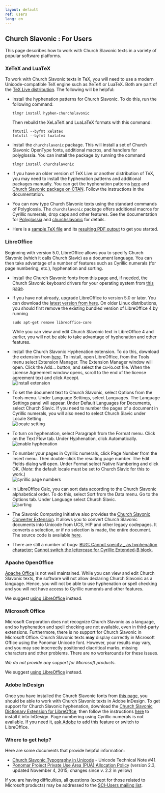 ```yaml
---
layout: default
ref: users
lang: en
---
```


## Church Slavonic : For Users

This page describes how to work with Church Slavonic texts in a variety of popular software platforms.

### XeTeX and LuaTeX

To work with Church Slavonic texts in TeX, you will need to use a modern Unicode-compatible TeX engine such as XeTeX or LuaTeX.
Both are part of the [TeX Live distribution](https://www.tug.org/texlive/). The following will be helpful:

* Install the hyphenation patterns for Church Slavonic. To do this, run the following command: 

  ```
  tlmgr install hyphen-churchslavonic
  ```
  
  Then rebuild the XeLaTeX and LuaLaTeX formats with this command: 
  
  ```
  fmtutil --byfmt xelatex 
  fmtutil --byfmt lualatex
  ```
  
* Install the `churchslavonic` package. This will install a set of Church Slavonic OpenType fonts, additional macros, 
  and handlers for polyglossia. You can install the package by running the command 
  
  ```
  tlmgr install churchslavonic
  ```
  
* If you have an older version of TeX Live or another distribution of TeX, you may need to install the hyphenation patterns 
  and additional packages manually. You can get the hyphenation patterns 
  [here](https://github.com/slavonic/cu-tex/tree/master/hyphenation)
  and [Church Slavonic package on CTAN](https://www.ctan.org/tex-archive/language/churchslavonic).
  Follow the instructions in the documentation.

* You can now type Church Slavonic texts using the standard commands of Polyglossia. The `churchslavonic` package 
  offers additional macros for Cyrillic numerals, drop caps and other features. See the documentation for 
  [Polyglossia](http://mirror.unl.edu/ctan/macros/latex/contrib/polyglossia/polyglossia.pdf)
  and [churchslavonic](http://ctan.altspu.ru/language/churchslavonic/churchslavonic-en.pdf) for details.

* Here is a [sample TeX file](http://www.ponomar.net/files/sample.tex)
  and its [resulting PDF output](http://www.ponomar.net/files/sample.pdf) to get you started.

### LibreOffice

Beginning with version 5.0, LibreOffice allows you to specify Church Slavonic (which it calls Church Slavic) as a 
document language. You can then take advantage of a number of features such as Cyrillic numerals (for page numbering, etc.), 
hyphenation and sorting.

* Install the Church Slavonic fonts from [this page](fonts.html) and, if needed, the 
  Church Slavonic keyboard drivers for your operating system from [this page](keyboard.html).

* If you have not already, upgrade LibreOffice to version 5.0 or later. You can download the 
  [latest version from here](http://www.libreoffice.org/download/libreoffice-fresh/). 
  On older Linux distributions, you should first remove the existing bundled version of LibreOffice 4 by running 
  ```
  sudo apt-get remove libreoffice-core
  ```
  While you can view and edit Church Slavonic text in LibreOffice 4 and earlier, you will not be able to take advantage 
  of hyphenation and other features.

* Install the Church Slavonic Hyphenation extension. To do this, download the extension from 
  [here](https://extensions.libreoffice.org/extensions/church-slavonic-dictionary).
  To install, open LibreOffice, from the Tools menu select Extension Manager. The Extension Manager window will open. 
  Click the Add... button, and select the cu-lo.oxt file. When the License Agreement window opens, scroll to the end of 
  the license agreement text and click Accept.
  <br>
  ![install extension](http://www.ponomar.net/images/extension_install.png)

* To set the document text to Church Slavonic, select Options from the Tools menu. Under Language Settings, select Languages. 
  The Language Settings panel will appear. Under Default Languages for Documents, select Church Slavic. 
  If you need to number the pages of a document in Cyrillic numerals, you will also need to select Church Slavic under 
  Locale Setting.
  <br>
  ![locate setting](http://www.ponomar.net/images/locale_libreoffice.png)

* To turn on hyphenation, select Paragraph from the Format menu. Click on the Text Flow tab. Under Hyphenation, 
  click Automatically.
  <br>
  ![enable hyphenation](http://www.ponomar.net/images/hyphenation_writer.png)
  
* To number your pages in Cyrillic numerals, click Page Number from the Insert menu. Then double-click the resulting 
  page number. The Edit Fields dialog will open. Under Format select Native Numbering and click OK. 
  (*Note*: the default locale must be set to Church Slavic for this to work.)
  <br>
  ![cyrillic page numbers](http://www.ponomar.net/images/native_number.png)
  
* In LibreOffice Calc, you can sort data according to the Church Slavonic alphabetical order. To do this, select 
  Sort from the Data menu. Go to the Options tab. Under Language select Church Slavic.
  <br>
  ![sorting](http://www.ponomar.net/images/sort_calc.png)
  
* The Slavonic Computing Initiative also provides the 
  [Church Slavonic Converter Extension](https://extensions.libreoffice.org/extensions/church-slavonic-converter).
  It allows you to convert Church Slavonic documents into Unicode from UCS, HIP and other legacy codepages. 
  It converts a selection, or if no selection is made, the entire document. The source code is available 
  [here](https://github.com/slavonic/cuconverter-LO).
  
* There are still a number of bugs: 
  [BUG: Cannot specify _ as hyphenation character](https://bugs.documentfoundation.org/show_bug.cgi?id=85731);
  [Cannot switch the lettercase for Cyrillic Extended-B block](https://bugs.documentfoundation.org/show_bug.cgi).
  
### Apache OpenOffice

[Apache Office](http://www.openoffice.org/) is not well maintained. While you can view and edit Church Slavonic texts, 
the software will not allow declaring Church Slavonic as a language. Hence, you will not be able to use hyphenation or 
spell checking and you will not have access to Cyrillic numerals and other features. 

We suggest [using LibreOffice](https://www.libreoffice.org/download/libreoffice-fresh/) instead.

### Microsoft Office

Microsoft Corporation does not recognize Church Slavonic as a language, and so hyphenation and spell checking are 
not available, even in third-party extensions. Furthermore, there is no support for Church Slavonic in Microsoft Office. 
Church Slavonic texts **may** display correctly in Microsoft Office using the Ponomar Unicode font. 
However, your results may vary, and you may see inocrrectly positioned diacritical marks, missing characters and 
other problems. There are no workarounds for these issues. 

*We do not provide any support for Microsoft products*.

We suggest [using LibreOffice](https://www.libreoffice.org/download/libreoffice-fresh/) instead.

### Adobe InDesign

Once you have installed the Church Slavonic fonts from [this page](fonts.html), you should be able to work with Church 
Slavonic texts in Adobe InDesign. To get support for Church Slavonic hyphenation, 
download the 
[Church Slavonic Dictionary Extension for LibreOffce](http://extensions.libreoffice.org/extension-center/church-slavonic-dictionary);
then follow the instructions [here](https://helpx.adobe.com/indesign/kb/add_cs_dictionaries.html) to install it into InDesign.
Page numbering using Cyrillic numerals is not available. If you need it, [ask Adobe](https://helpx.adobe.com/contact.html?step=IDSN)
to add this feature or switch to LibreOffice.

### Where to get help?

Here are some documents that provide helpful information:

* [Church Slavonic Typography in Unicode](http://www.unicode.org/notes/tn41/) - Unicode Technical Note #41.
* [Ponomar Project Private Use Area (PUA) Allocation Policy](http://www.ponomar.net/files/pua_policy.pdf)
  (version 2.3, updated November 4, 2015; changes since v. 2.2 in yellow)

If you are having difficulties, all questions (except for those related to Microsoft products) may be addressed to 
the [SCI-Users mailing list](http://ponomar.net/mailman/listinfo/sci-users_ponomar.net).
